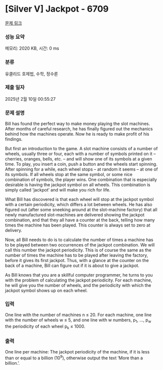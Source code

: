 # [Silver V] Jackpot - 6709 

[문제 링크](https://www.acmicpc.net/problem/6709) 

### 성능 요약

메모리: 2020 KB, 시간: 0 ms

### 분류

유클리드 호제법, 수학, 정수론

### 제출 일자

2025년 2월 10일 00:55:27

### 문제 설명

<p>Bill has found the perfect way to make money playing the slot machines. After months of careful research, he has finally figured out the mechanics behind how the machines operate. Now he is ready to make profit of his findings.</p>

<p>But first an introduction to the game. A slot machine consists of a number of wheels, usually three or four, each with a number of symbols printed on it – cherries, oranges, bells, etc. – and will show one of its symbols at a given time. To play, you insert a coin, push a button and the wheels start spinning. After spinning for a while, each wheel stops – at random it seems – at one of its symbols. If all wheels stop at the same symbol, or some nice combination of symbols, the player wins. One combination that is especially desirable is having the jackpot symbol on all wheels. This combination is simply called ’jackpot’ and will make you rich for life.</p>

<p>What Bill has discovered is that each wheel will stop at the jackpot symbol with a certain periodicity, which differs a lot between wheels. He has also figured out (after some sneeking around at the slot-machine factory) that all newly manufactured slot-machines are delivered showing the jackpot combination, and that they all have a counter at the back, telling how many times the machine has been played. This counter is always set to zero at delivery.</p>

<p>Now, all Bill needs to do is to calculate the number of times a machine has to be played between two occurrences of the jackpot combination. We will call this number the jackpot periodicity. This is of course the same as the number of times the machine has to be played after leaving the factory, before it gives its first jackpot. Thus, with a glance at the counter on the back of a machine, Bill can figure out if it is about to give a jackpot.</p>

<p>As Bill knows that you are a skillful computer programmer, he turns to you with the problem of calculating the jackpot periodicity. For each machine, he will give you the number of wheels, and the periodicity with which the jackpot symbol shows up on each wheel.</p>

### 입력 

 <p>One line with the number of machines n ≤ 20. For each machine, one line with the number of wheels w ≤ 5, and one line with w numbers, p<sub>1</sub>, ..., p<sub>w</sub> the periodicity of each wheel p<sub>k</sub> ≤ 1000.</p>

### 출력 

 <p>One line per machine: The jackpot periodicity of the machine, if it is less than or equal to a billion (10<sup>9</sup>), otherwise output the text ’More than a billion.’.</p>

